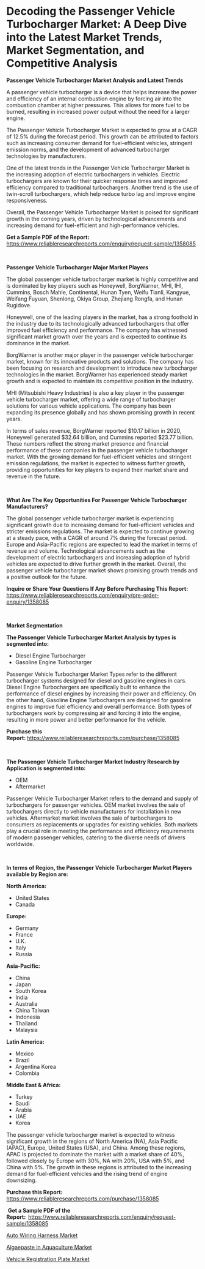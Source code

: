 <p><h1>Decoding the Passenger Vehicle Turbocharger Market: A Deep Dive into the Latest Market Trends, Market Segmentation, and Competitive Analysis</h1></p><p><strong>Passenger Vehicle Turbocharger Market Analysis and Latest Trends</strong></p>
<p><p>A passenger vehicle turbocharger is a device that helps increase the power and efficiency of an internal combustion engine by forcing air into the combustion chamber at higher pressures. This allows for more fuel to be burned, resulting in increased power output without the need for a larger engine.</p><p>The Passenger Vehicle Turbocharger Market is expected to grow at a CAGR of 12.5% during the forecast period. This growth can be attributed to factors such as increasing consumer demand for fuel-efficient vehicles, stringent emission norms, and the development of advanced turbocharger technologies by manufacturers.</p><p>One of the latest trends in the Passenger Vehicle Turbocharger Market is the increasing adoption of electric turbochargers in vehicles. Electric turbochargers are known for their quicker response times and improved efficiency compared to traditional turbochargers. Another trend is the use of twin-scroll turbochargers, which help reduce turbo lag and improve engine responsiveness.</p><p>Overall, the Passenger Vehicle Turbocharger Market is poised for significant growth in the coming years, driven by technological advancements and increasing demand for fuel-efficient and high-performance vehicles.</p></p>
<p><strong>Get a Sample PDF of the Report:&nbsp;</strong> <a href="https://www.reliableresearchreports.com/enquiry/request-sample/1358085">https://www.reliableresearchreports.com/enquiry/request-sample/1358085</a></p>
<p>&nbsp;</p>
<p><strong>Passenger Vehicle Turbocharger Major Market Players</strong></p>
<p><p>The global passenger vehicle turbocharger market is highly competitive and is dominated by key players such as Honeywell, BorgWarner, MHI, IHI, Cummins, Bosch Mahle, Continental, Hunan Tyen, Weifu Tianli, Kangyue, Weifang Fuyuan, Shenlong, Okiya Group, Zhejiang Rongfa, and Hunan Rugidove.</p><p>Honeywell, one of the leading players in the market, has a strong foothold in the industry due to its technologically advanced turbochargers that offer improved fuel efficiency and performance. The company has witnessed significant market growth over the years and is expected to continue its dominance in the market.</p><p>BorgWarner is another major player in the passenger vehicle turbocharger market, known for its innovative products and solutions. The company has been focusing on research and development to introduce new turbocharger technologies in the market. BorgWarner has experienced steady market growth and is expected to maintain its competitive position in the industry.</p><p>MHI (Mitsubishi Heavy Industries) is also a key player in the passenger vehicle turbocharger market, offering a wide range of turbocharger solutions for various vehicle applications. The company has been expanding its presence globally and has shown promising growth in recent years.</p><p>In terms of sales revenue, BorgWarner reported $10.17 billion in 2020, Honeywell generated $32.64 billion, and Cummins reported $23.77 billion. These numbers reflect the strong market presence and financial performance of these companies in the passenger vehicle turbocharger market. With the growing demand for fuel-efficient vehicles and stringent emission regulations, the market is expected to witness further growth, providing opportunities for key players to expand their market share and revenue in the future.</p></p>
<p>&nbsp;</p>
<p><strong>What Are The Key Opportunities For Passenger Vehicle Turbocharger Manufacturers?</strong></p>
<p><p>The global passenger vehicle turbocharger market is experiencing significant growth due to increasing demand for fuel-efficient vehicles and stricter emissions regulations. The market is expected to continue growing at a steady pace, with a CAGR of around 7% during the forecast period. Europe and Asia-Pacific regions are expected to lead the market in terms of revenue and volume. Technological advancements such as the development of electric turbochargers and increasing adoption of hybrid vehicles are expected to drive further growth in the market. Overall, the passenger vehicle turbocharger market shows promising growth trends and a positive outlook for the future.</p></p>
<p><strong>Inquire or Share Your Questions If Any Before Purchasing This Report:</strong> <a href="https://www.reliableresearchreports.com/enquiry/pre-order-enquiry/1358085">https://www.reliableresearchreports.com/enquiry/pre-order-enquiry/1358085</a></p>
<p>&nbsp;</p>
<p><strong>Market Segmentation</strong></p>
<p><strong>The Passenger Vehicle Turbocharger Market Analysis by types is segmented into:</strong></p>
<p><ul><li>Diesel Engine Turbocharger</li><li>Gasoline Engine Turbocharger</li></ul></p>
<p><p>Passenger Vehicle Turbocharger Market Types refer to the different turbocharger systems designed for diesel and gasoline engines in cars. Diesel Engine Turbochargers are specifically built to enhance the performance of diesel engines by increasing their power and efficiency. On the other hand, Gasoline Engine Turbochargers are designed for gasoline engines to improve fuel efficiency and overall performance. Both types of turbochargers work by compressing air and forcing it into the engine, resulting in more power and better performance for the vehicle.</p></p>
<p><strong>Purchase this Report:&nbsp;</strong><a href="https://www.reliableresearchreports.com/purchase/1358085">https://www.reliableresearchreports.com/purchase/1358085</a></p>
<p>&nbsp;</p>
<p><strong>The Passenger Vehicle Turbocharger Market Industry Research by Application is segmented into:</strong></p>
<p><ul><li>OEM</li><li>Aftermarket</li></ul></p>
<p><p>Passenger Vehicle Turbocharger Market refers to the demand and supply of turbochargers for passenger vehicles. OEM market involves the sale of turbochargers directly to vehicle manufacturers for installation in new vehicles. Aftermarket market involves the sale of turbochargers to consumers as replacements or upgrades for existing vehicles. Both markets play a crucial role in meeting the performance and efficiency requirements of modern passenger vehicles, catering to the diverse needs of drivers worldwide.</p></p>
<p>&nbsp;</p>
<p><strong>In terms of Region, the Passenger Vehicle Turbocharger Market Players available by Region are:</strong></p>
<p>
    <p> <strong> North America: </strong>
        <ul>
            <li>United States</li>
            <li>Canada</li>
        </ul>
        </p> 
    <p> <strong> Europe: </strong>
        <ul>
            <li>Germany</li>
            <li>France</li>
            <li>U.K.</li>
            <li>Italy</li>
            <li>Russia</li>
        </ul>
        </p> 
    <p> <strong> Asia-Pacific: </strong>
        <ul>
            <li>China</li>
            <li>Japan</li>
            <li>South Korea</li>
            <li>India</li>
            <li>Australia</li>
            <li>China Taiwan</li>
            <li>Indonesia</li>
            <li>Thailand</li>
            <li>Malaysia</li>
        </ul>
        </p> 
    <p> <strong> Latin America: </strong>
        <ul>
            <li>Mexico</li>
            <li>Brazil</li>
            <li>Argentina Korea</li>
            <li>Colombia</li>
        </ul>
        </p> 
    <p> <strong> Middle East & Africa: </strong>
        <ul>
            <li>Turkey</li>
            <li>Saudi</li>
            <li>Arabia</li>
            <li>UAE</li>
            <li>Korea</li>
        </ul>
    </p>
    </p>
<p><p>The passenger vehicle turbocharger market is expected to witness significant growth in the regions of North America (NA), Asia Pacific (APAC), Europe, United States (USA), and China. Among these regions, APAC is projected to dominate the market with a market share of 40%, followed closely by Europe with 30%, NA with 20%, USA with 5%, and China with 5%. The growth in these regions is attributed to the increasing demand for fuel-efficient vehicles and the rising trend of engine downsizing.</p></p>
<p><strong>Purchase this Report: </strong><a href="https://www.reliableresearchreports.com/purchase/1358085">https://www.reliableresearchreports.com/purchase/1358085</a></p>
<p>&nbsp;<strong>Get a Sample PDF of the Report:&nbsp;&nbsp;</strong><a href="https://www.reliableresearchreports.com/enquiry/request-sample/1358085">https://www.reliableresearchreports.com/enquiry/request-sample/1358085</a></p>
<p><strong></strong></p>
<p><p><a href="https://view.publitas.com/reportprime-1/auto-wiring-harness-market-challenges-opportunities-and-growth-drivers-and-major-market-players-forecasted-for-period-from-2023-2030/">Auto Wiring Harness Market</a></p><p><a href="https://view.publitas.com/reportprime-1/algaepaste-in-aquaculture-market-size-and-growth-market-segmentation-regional-and-country-breakdowns-and-market-trends-for-period-from-2023-2030/">Algaepaste in Aquaculture Market</a></p><p><a href="https://view.publitas.com/reportprime-1/vehicle-registration-plate-market-furnish-information-about-market-size-market-share-market-dynamics-and-projections-spanning-from-2023-to-2030/">Vehicle Registration Plate Market</a></p></p>